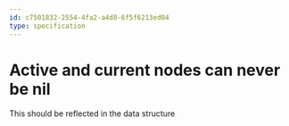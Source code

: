 ```yaml
---
id: c7501832-2554-4fa2-a4d8-6f5f6213ed04
type: specification
---
```


# Active and current nodes can never be nil

This should be reflected in the data structure
